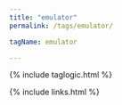 ```yaml
---
title: "emulator"
permalink: /tags/emulator/

tagName: emulator

---
```


{% include taglogic.html %}

{% include links.html %}
